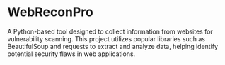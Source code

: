 # WebReconPro
 A Python-based tool designed to collect information from websites for vulnerability scanning. This project utilizes popular libraries such as BeautifulSoup and requests to extract and analyze data, helping identify potential security flaws in web applications.
